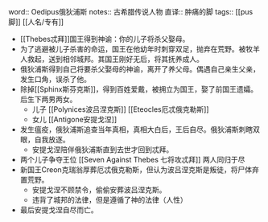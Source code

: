 word:: Oedipus俄狄浦斯
notes:: 古希腊传说人物
直译:: 肿痛的脚
tags:: [[pus脚]] [[人名/专有]]

- [[Thebes忒拜]]国王得到神谕：你的儿子将杀父娶母。
- 为了逃避被儿子杀害的命运，国王在他幼年时刺穿双足，抛弃在荒野。被牧羊人救起，送到相邻城邦。其国王刚好无后，将其抚养成人。
- 俄狄浦斯得到自己将要杀父娶母的神谕，离开了养父母。偶遇自己亲生父亲，发生口角，误杀了他。
- 除掉[[Sphinx斯芬克斯]]，得到百姓爱戴，被拥立为国王，娶了前国王遗孀。后生下两男两女。
	- 儿子 [[Polynices波吕涅克斯]] [[Eteocles厄忒俄克勒斯]]
	- 女儿 [[Antigone安提戈涅]]
- 发生瘟疫，俄狄浦斯追查当年真相，真相大白后，王后自尽。俄狄浦斯刺瞎双眼，自我放逐。
	- 安提戈涅陪伴俄狄浦斯直到去世才回到忒拜。
- 两个儿子争夺王位 [[Seven Against Thebes 七将攻忒拜]] 两人同归于尽
- 新国王Creon克瑞翁厚葬厄忒俄克勒斯，但认为波吕涅克斯是叛徒，将尸体弃置荒野。
	- 安提戈涅不顾禁令，偷偷安葬波吕涅克斯。
	- 违背了城邦的法律，但是遵循了神的法律（人性）
- 最后安提戈涅自尽而亡。